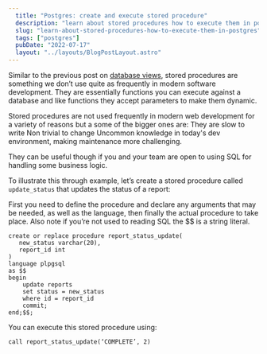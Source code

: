 ```yaml
---
  title: "Postgres: create and execute stored procedure"
  description: "learn about stored procedures how to execute them in postgres"
  slug: "learn-about-stored-procedures-how-to-execute-them-in-postgres"
  tags: ["postgres"]
  pubDate: "2022-07-17"
  layout: "../layouts/BlogPostLayout.astro"
---
```


Similar to the previous post on [database views](https://www.devdecks.io/2022-create-and-execute-db-view-postgres), stored procedures are something we don’t use quite as frequently in modern software development. They are essentially functions you can execute against a database and like functions they accept parameters to make them dynamic.  

Stored procedures are not used frequently in modern web development for a variety of reasons but a some of the bigger ones are: 
They are slow to write
Non trivial to change
Uncommon knowledge in today's dev environment, making maintenance more challenging.

They can be useful though if you and your team are open to using SQL for handling some business logic.

To illustrate this through example, let’s create a stored procedure called `update_status` that updates the status of a report:

First you need to define the procedure and declare any arguments that may be needed, as well as the language, then finally the actual procedure to take place. Also note if you’re not used to reading SQL the $$ is a string literal.
```
create or replace procedure report_status_update(
   new_status varchar(20),
   report_id int
)
language plpgsql    
as $$
begin
    update reports 
    set status = new_status
    where id = report_id
    commit;
end;$$;
```

You can execute this stored procedure using:
```
call report_status_update(‘COMPLETE’, 2)
```
